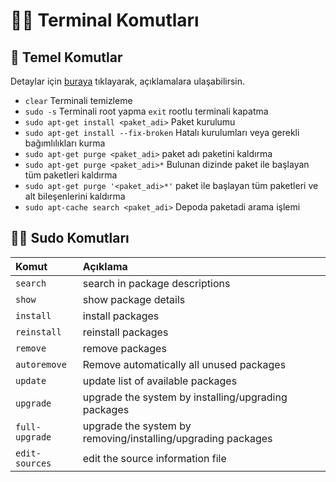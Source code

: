 # 👨‍💻 Terminal Komutları

## 🧱 Temel Komutlar

Detaylar için [buraya](https://gist.github.com/sayz/1130312/a45b548b82ee459e05a9159ec532224757a2ca56) tıklayarak, açıklamalara ulaşabilirsin.

* `clear` Terminali temizleme
* `sudo -s` Terminali root yapma `exit` rootlu terminali kapatma
* `sudo apt-get install <paket_adi>` Paket kurulumu
* `sudo apt-get install --fix-broken` Hatalı kurulumları veya gerekli bağımlılıkları kurma
* `sudo apt-get purge <paket_adi>` paket adı paketini kaldırma
* `sudo apt-get purge <paket_adi>*` Bulunan dizinde paket ile başlayan tüm paketleri kaldırma
* `sudo apt-get purge '<paket_adi>*'` paket ile başlayan tüm paketleri ve alt bileşenlerini kaldırma
* `sudo apt-cache search <paket_adi>` Depoda paketadi arama işlemi

## 👮‍♂️ Sudo Komutları

| Komut | Açıklama |
| :--- | :--- |
| `search` | search in package descriptions |
| `show` | show package details |
| `install` | install packages |
| `reinstall` | reinstall packages |
| `remove` | remove packages |
| `autoremove` | Remove automatically all unused packages |
| `update` | update list of available packages |
| `upgrade` | upgrade the system by installing/upgrading packages |
| `full-upgrade` | upgrade the system by removing/installing/upgrading packages |
| `edit-sources` | edit the source information file |

